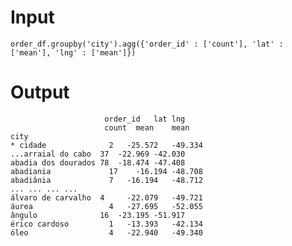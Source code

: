 # Input
`order_df.groupby('city').agg({'order_id' : ['count'], 'lat' : ['mean'], 'lng' : ['mean']})`


# Output
```
                     order_id	lat	lng
                     count	mean	mean
city			
* cidade	          2	  -25.572	-49.334
...arraial do cabo	37	-22.969	-42.030
abadia dos dourados	78	-18.474	-47.408
abadiania	          17	-16.194	-48.708
abadiânia	          7	  -16.194	-48.712
...	...	...	...
álvaro de carvalho	4	  -22.079	-49.721
áurea	              4	  -27.695	-52.055
ângulo	            16	-23.195	-51.917
érico cardoso	      1	  -13.393	-42.134
óleo	              4	  -22.940	-49.340
```

